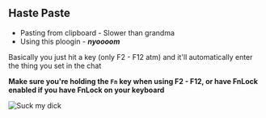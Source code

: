 ## Haste Paste

- Pasting from clipboard - Slower than grandma
- Using this ploogin - ***nyoooom***

Basically you just hit a key (only F2 - F12 atm) and it'll automatically enter the thing you set in the chat

**Make sure you're holding the `Fn` key when using F2 - F12, or have FnLock enabled if you have FnLock on your keyboard**

![Suck my dick](https://i.vgy.me/XZFHKy.png)
